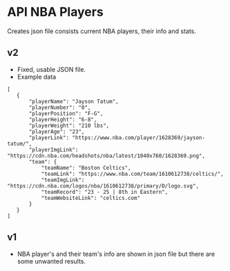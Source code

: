 # API NBA Players
 
 
 Creates json file consists current NBA players, their info and stats.
 
## v2 
 - Fixed, usable JSON file.
 - Example data
 ```
 [
    {
        "playerName": "Jayson Tatum",
        "playerNumber": "0",
        "playerPosition": "F-G",
        "playerHeight": "6-8",
        "playerWeight": "210 lbs",
        "playerAge": "23",
        "playerLink": "https://www.nba.com/player/1628369/jayson-tatum/",
        "playerImgLink": "https://cdn.nba.com/headshots/nba/latest/1040x760/1628369.png",
        "team": {
            "teamName": "Boston Celtics",
            "teamLink": "https://www.nba.com/team/1610612738/celtics/",
            "teamImgLink": "https://cdn.nba.com/logos/nba/1610612738/primary/D/logo.svg",
            "teamRecord": "23 - 25 | 8th in Eastern",
            "teamWebsiteLink": "celtics.com"
        }
    }
 ]
 ```

## v1
 - NBA player's and their team's info are shown in json file but there are some unwanted results.
